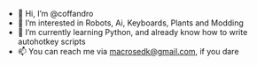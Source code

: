 - 👋 Hi, I’m @coffandro
- 👀 I’m interested in Robots, Ai, Keyboards, Plants and Modding
- 🌱 I’m currently learning Python, and already know how to write autohotkey scripts
- 📫 You can reach me via macrosedk@gmail.com, if you dare

<!---
coffandro/coffandro is a ✨ special ✨ repository because its `README.md` (this file) appears on your GitHub profile.
You can click the Preview link to take a look at your changes.
--->
